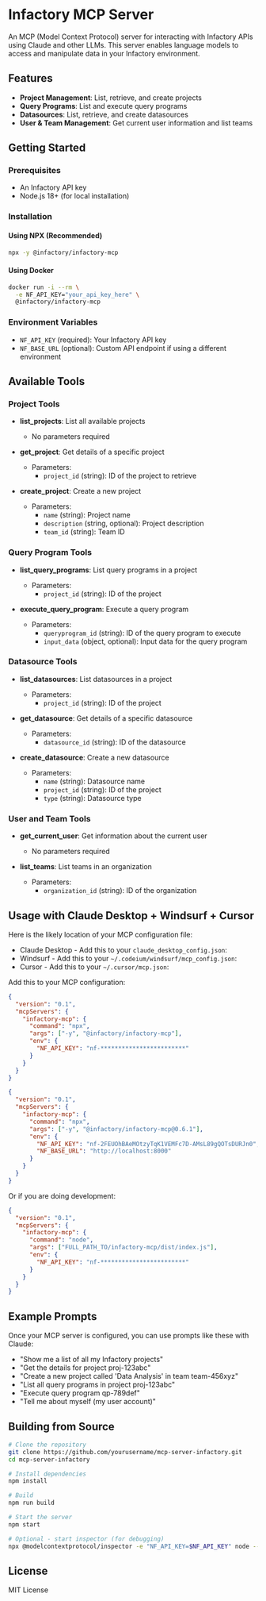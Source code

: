 # Infactory MCP Server

An MCP (Model Context Protocol) server for interacting with Infactory APIs using Claude and other LLMs. This server enables language models to access and manipulate data in your Infactory environment.

## Features

- **Project Management**: List, retrieve, and create projects
- **Query Programs**: List and execute query programs
- **Datasources**: List, retrieve, and create datasources
- **User & Team Management**: Get current user information and list teams

## Getting Started

### Prerequisites

- An Infactory API key
- Node.js 18+ (for local installation)

### Installation

#### Using NPX (Recommended)

```bash
npx -y @infactory/infactory-mcp
```

#### Using Docker

```bash
docker run -i --rm \
  -e NF_API_KEY="your_api_key_here" \
  @infactory/infactory-mcp
```

### Environment Variables

- `NF_API_KEY` (required): Your Infactory API key
- `NF_BASE_URL` (optional): Custom API endpoint if using a different environment

## Available Tools

### Project Tools

- **list_projects**: List all available projects

  - No parameters required

- **get_project**: Get details of a specific project

  - Parameters:
    - `project_id` (string): ID of the project to retrieve

- **create_project**: Create a new project
  - Parameters:
    - `name` (string): Project name
    - `description` (string, optional): Project description
    - `team_id` (string): Team ID

### Query Program Tools

- **list_query_programs**: List query programs in a project

  - Parameters:
    - `project_id` (string): ID of the project

- **execute_query_program**: Execute a query program
  - Parameters:
    - `queryprogram_id` (string): ID of the query program to execute
    - `input_data` (object, optional): Input data for the query program

### Datasource Tools

- **list_datasources**: List datasources in a project

  - Parameters:
    - `project_id` (string): ID of the project

- **get_datasource**: Get details of a specific datasource

  - Parameters:
    - `datasource_id` (string): ID of the datasource

- **create_datasource**: Create a new datasource
  - Parameters:
    - `name` (string): Datasource name
    - `project_id` (string): ID of the project
    - `type` (string): Datasource type

### User and Team Tools

- **get_current_user**: Get information about the current user

  - No parameters required

- **list_teams**: List teams in an organization
  - Parameters:
    - `organization_id` (string): ID of the organization

## Usage with Claude Desktop + Windsurf + Cursor

Here is the likely location of your MCP configuration file:

- Claude Desktop - Add this to your `claude_desktop_config.json`:
- Windsurf - Add this to your `~/.codeium/windsurf/mcp_config.json`:
- Cursor - Add this to your `~/.cursor/mcp.json`:

Add this to your MCP configuration:

```json
{
  "version": "0.1",
  "mcpServers": {
    "infactory-mcp": {
      "command": "npx",
      "args": ["-y", "@infactory/infactory-mcp"],
      "env": {
        "NF_API_KEY": "nf-************************"
      }
    }
  }
}
```

```json
{
  "version": "0.1",
  "mcpServers": {
    "infactory-mcp": {
      "command": "npx",
      "args": ["-y", "@infactory/infactory-mcp@0.6.1"],
      "env": {
        "NF_API_KEY": "nf-2FEUOhBAeMOtzyTqK1VEMFc7D-AMsL89gQOTsDURJn0",
        "NF_BASE_URL": "http://localhost:8000"
      }
    }
  }
}
```

Or if you are doing development:

```json
{
  "version": "0.1",
  "mcpServers": {
    "infactory-mcp": {
      "command": "node",
      "args": ["FULL_PATH_TO/infactory-mcp/dist/index.js"],
      "env": {
        "NF_API_KEY": "nf-************************"
      }
    }
  }
}
```

## Example Prompts

Once your MCP server is configured, you can use prompts like these with Claude:

- "Show me a list of all my Infactory projects"
- "Get the details for project proj-123abc"
- "Create a new project called 'Data Analysis' in team team-456xyz"
- "List all query programs in project proj-123abc"
- "Execute query program qp-789def"
- "Tell me about myself (my user account)"

## Building from Source

```bash
# Clone the repository
git clone https://github.com/yourusername/mcp-server-infactory.git
cd mcp-server-infactory

# Install dependencies
npm install

# Build
npm run build

# Start the server
npm start

# Optional - start inspector (for debugging)
npx @modelcontextprotocol/inspector -e "NF_API_KEY=$NF_API_KEY" node -- dist/index.js
```

## License

MIT License
